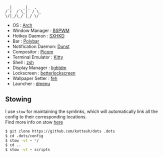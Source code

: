 ```                
 _|   _ _|_  ,  
/ |  / \_|  / \_
\/|_/\_/ |_/ \/ 
```

-  OS                 : [Arch](https://archlinux.org/)
-  Window Manager     : [BSPWM](https://github.com/baskerville/bspwm)
-  Hotkey Daemon      : [SXHKD](https://github.com/baskerville/sxhkd)
-  Bar                : [Polybar](https://github.com/polybar/polybar)
-  Notification Daemon: [Dunst](https://github.com/dunst-project/dunst)
-  Compositor         : [Picom](https://github.com/yshui/picom)
-  Terminal Emulator  : [Kitty](https://github.com/kovidgoyal/kitty)
-  Shell              : [zsh](https://www.zsh.org)
-  Display Manager    : [lightdm](https://github.com/canonical/lightdm)
-  Lockscreen         : [betterlockscreen](https://github.com/betterlockscreen/betterlockscreen)
-  Wallpaper Setter   : [feh](https://github.com/derf/feh)
-  Launcher           : [dmenu](https://tools.suckless.org/dmenu/)

## Stowing 

I use `stow` for maintaining the symlinks, which will automatically link all the config to their corresponding locations.   
Find more info on stow [here](https://www.gnu.org/software/stow/manual/stow.pdf)

```sh
$ git clone https://github.com/kottesh/dots .dots
$ cd .dots/config
$ stow -vt ~ */
$ cd ..
$ stow -vt ~ scripts
```
